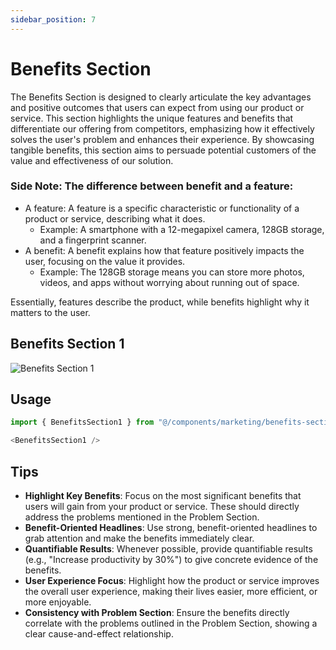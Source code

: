 ```yaml
---
sidebar_position: 7
---
```

# Benefits Section

The Benefits Section is designed to clearly articulate the key advantages and positive outcomes that users can expect from using our product or service. This section highlights the unique features and benefits that differentiate our offering from competitors, emphasizing how it effectively solves the user's problem and enhances their experience. By showcasing tangible benefits, this section aims to persuade potential customers of the value and effectiveness of our solution.

### Side Note: The difference between benefit and a feature:
- A feature: A feature is a specific characteristic or functionality of a product or service, describing what it does.
  - Example: A smartphone with a 12-megapixel camera, 128GB storage, and a fingerprint scanner. 
- A benefit: A benefit explains how that feature positively impacts the user, focusing on the value it provides.
  - Example: The 128GB storage means you can store more photos, videos, and apps without worrying about running out of space.

Essentially, features describe the product, while benefits highlight why it matters to the user.

## Benefits Section 1
![Benefits Section 1](/img/benefits-section.jpeg)

## Usage
```typescript
import { BenefitsSection1 } from "@/components/marketing/benefits-section1";
```

```typescript
<BenefitsSection1 />
```

## Tips
- **Highlight Key Benefits**: Focus on the most significant benefits that users will gain from your product or service. These should directly address the problems mentioned in the Problem Section.
- **Benefit-Oriented Headlines**: Use strong, benefit-oriented headlines to grab attention and make the benefits immediately clear.
- **Quantifiable Results**: Whenever possible, provide quantifiable results (e.g., "Increase productivity by 30%") to give concrete evidence of the benefits.
- **User Experience Focus**: Highlight how the product or service improves the overall user experience, making their lives easier, more efficient, or more enjoyable.
- **Consistency with Problem Section**: Ensure the benefits directly correlate with the problems outlined in the Problem Section, showing a clear cause-and-effect relationship.


